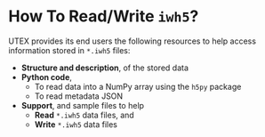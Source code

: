 # How To Read/Write `iwh5`?

UTEX provides its end users the following resources to help access information stored in `*.iwh5` files:

- **Structure and description**, of the stored data
- **Python code**,  
    - To read data into a NumPy array using the `h5py` package  
    - To read metadata JSON
- **Support**, and sample files to help  
    - **Read** `*.iwh5` data files, and  
    - **Write** `*.iwh5` data files
